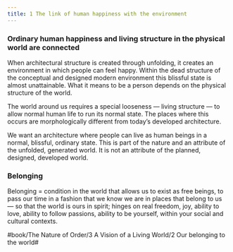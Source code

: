 ```yaml
---
title: 1 The link of human happiness with the environment
---
```


### Ordinary human happiness and living structure in the physical world are connected
When architectural structure is created through unfolding, it creates an environment in which people can feel happy. Within the dead structure of the conceptual and designed modern environment this blissful state is almost unattainable. What it means to be a person depends on the physical structure of the world. 

The world around us requires a special looseness — living structure — to allow normal human life to run its normal state. The places where this occurs are morphologically different from today’s developed architecture.

We want an architecture where people can live as human beings in a normal, blissful, ordinary state. This is part of the nature and an attribute of the unfolded, generated world. It is not an attribute of the planned, designed, developed world.

### Belonging
Belonging = condition in the world that allows us to exist as free beings, to pass our time in a fashion that we know we are in places that belong to us — so that the world is ours in spirit; hinges on real freedom, joy, ability to love, ability to follow passions, ability to be yourself, within your social and cultural contexts.

#book/The Nature of Order/3 A Vision of a Living World/2 Our belonging to the world#